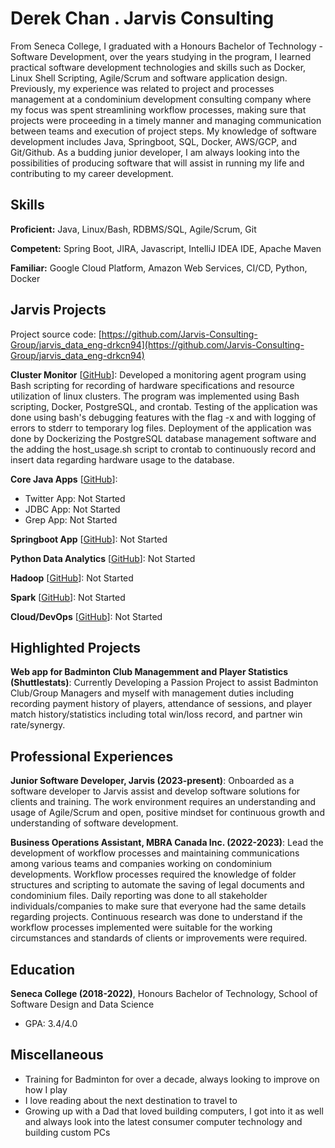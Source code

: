 # Derek Chan . Jarvis Consulting

From Seneca College, I graduated with a Honours Bachelor of Technology - Software Development, over the years studying in the program, I learned practical software development technologies and skills such as Docker, Linux Shell Scripting, Agile/Scrum and software application design. Previously, my experience was related to project and processes management at a condominium development consulting company where my focus was spent streamlining workflow processes, making sure that projects were proceeding in a timely manner and managing communication between teams and execution of project steps. My knowledge of software development includes Java, Springboot, SQL, Docker, AWS/GCP, and Git/Github. As a budding junior developer, I am always looking into the possibilities of producing software that will assist in running my life and contributing to my career development.

## Skills

**Proficient:** Java, Linux/Bash, RDBMS/SQL, Agile/Scrum, Git

**Competent:** Spring Boot, JIRA, Javascript, IntelliJ IDEA IDE, Apache Maven

**Familiar:** Google Cloud Platform, Amazon Web Services, CI/CD, Python, Docker

## Jarvis Projects

Project source code: [https://github.com/Jarvis-Consulting-Group/jarvis_data_eng-drkcn94](https://github.com/Jarvis-Consulting-Group/jarvis_data_eng-drkcn94)


**Cluster Monitor** [[GitHub](https://github.com/Jarvis-Consulting-Group/jarvis_data_eng-drkcn94/tree/master/linux_sql)]: Developed a monitoring agent program using Bash scripting for recording of hardware specifications and resource utilization of linux clusters. The program was implemented using Bash scripting, Docker, PostgreSQL, and crontab. Testing of the application was done using bash's debugging features with the flag -x and with logging of errors to stderr to temporary log files. Deployment of the application was done by Dockerizing the PostgreSQL database management software and the adding the host_usage.sh script to crontab to continuously record and insert data regarding hardware usage to the database.

**Core Java Apps** [[GitHub](https://github.com/Jarvis-Consulting-Group/jarvis_data_eng-drkcn94/tree/master/core_java)]:
      
  - Twitter App: Not Started
  - JDBC App: Not Started
  - Grep App: Not Started

**Springboot App** [[GitHub](https://github.com/Jarvis-Consulting-Group/jarvis_data_eng-drkcn94/tree/master/springboot)]: Not Started

**Python Data Analytics** [[GitHub](https://github.com/Jarvis-Consulting-Group/jarvis_data_eng-drkcn94/tree/master/python_data_anlytics)]: Not Started

**Hadoop** [[GitHub](https://github.com/Jarvis-Consulting-Group/jarvis_data_eng-drkcn94/tree/master/hadoop)]: Not Started

**Spark** [[GitHub](https://github.com/Jarvis-Consulting-Group/jarvis_data_eng-drkcn94/tree/master/spark)]: Not Started

**Cloud/DevOps** [[GitHub](https://github.com/Jarvis-Consulting-Group/jarvis_data_eng-drkcn94/tree/master/cloud_devops)]: Not Started


## Highlighted Projects
**Web app for Badminton Club Managemment and Player Statistics (Shuttlestats)**: Currently Developing a Passion Project to assist Badminton Club/Group Managers and myself with management duties including recording payment history of players, attendance of sessions, and player match history/statistics including total win/loss record, and partner win rate/synergy.


## Professional Experiences

**Junior Software Developer, Jarvis (2023-present)**: Onboarded as a software developer to Jarvis assist and develop software solutions for clients and training. The work environment requires an understanding and usage of Agile/Scrum and open, positive mindset for continuous growth and understanding of software development.

**Business Operations Assistant, MBRA Canada Inc. (2022-2023)**: Lead the development of workflow processes and maintaining communications among various teams and companies working on condominium developments. Workflow processes required the knowledge of folder structures and scripting to automate the saving of legal documents and condominium files. Daily reporting was done to all stakeholder individuals/companies to make sure that everyone had the same details regarding projects. Continuous research was done to understand if the workflow processes implemented were suitable for the working circumstances and standards of clients or improvements were required.


## Education
**Seneca College (2018-2022)**, Honours Bachelor of Technology, School of Software Design and Data Science
- GPA: 3.4/4.0


## Miscellaneous
- Training for Badminton for over a decade, always looking to improve on how I play
- I love reading about the next destination to travel to
- Growing up with a Dad that loved building computers, I got into it as well and always look into the latest consumer computer technology and building custom PCs
